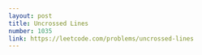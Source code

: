 ```yaml
---
layout: post
title: Uncrossed Lines
number: 1035
link: https://leetcode.com/problems/uncrossed-lines
---
```

